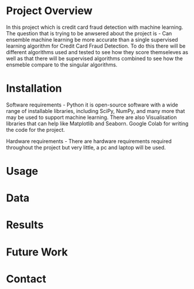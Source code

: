 # Project Overview
In this project which is credit card fraud detection with machine learning. The question that is trying to be anwsered about the project is - Can ensemble machine learning be more accurate than a single supervised learning algorithm for Credit Card Fraud Detection. To do this there will be different algorithms used and tested to see how they score themseleves as well as that there will be supervised algorithms combined to see how the ensmeble compare to the singular algorithms.

# Installation
Software requirements -  Python it is open-source software with a wide range of installable libraries, including SciPy, NumPy, and many more that may be used to support machine learning. There are also Visualisation libraries that can help like Matplotlib and Seaborn. Google Colab for writing the code for the project.

Hardware requirements - There are hardware requirements required throughout the project but very little, a pc and laptop will be used.

# Usage

# Data

# Results

# Future Work

# Contact
